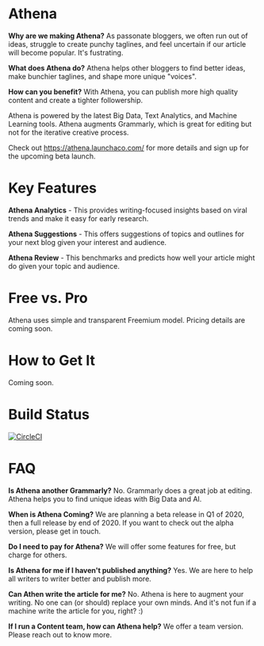 # Athena
**Why are we making Athena?** As passonate bloggers, we often run out of ideas, struggle to create punchy taglines, and feel uncertain if our article will become popular. It's fustrating.

**What does Athena do?** Athena helps other bloggers to find better ideas, make bunchier taglines, and shape more unique "voices". 

**How can you benefit?** With Athena, you can publish more high quality content and create a tighter followership.

Athena is powered by the latest Big Data, Text Analytics, and Machine Learning tools. Athena augments Grammarly, which is great for editing but not for the iterative creative process.

Check out https://athena.launchaco.com/ for more details and sign up for the upcoming beta launch.

# Key Features
**Athena Analytics** - This provides writing-focused insights based on viral trends and make it easy for early research.

**Athena Suggestions** - This offers suggestions of topics and outlines for your next blog given your interest and audience. 

**Athena Review** - This benchmarks and predicts how well your article might do given your topic and audience.

# Free vs. Pro
Athena uses simple and transparent Freemium model. Pricing details are coming soon.

# How to Get It
Coming soon.

# Build Status
[![CircleCI](https://circleci.com/gh/ianxxiao/use-athena/tree/master.svg?style=svg)](https://circleci.com/gh/ianxxiao/use-athena/tree/master)

# FAQ

**Is Athena another Grammarly?** No. Grammarly does a great job at editing. Athena helps you to find unique ideas with Big Data and AI.

**When is Athena Coming?** We are planning a beta release in Q1 of 2020, then a full release by end of 2020. If you want to check out the alpha version, please get in touch.

**Do I need to pay for Athena?** We will offer some features for free, but charge for others.

**Is Athena for me if I haven't published anything?** Yes. We are here to help all writers to writer better and publish more.

**Can Athen write the article for me?** No. Athena is here to augment your writing. No one can (or should) replace your own minds. And it's not fun if a machine write the article for you, right? :)

**If I run a Content team, how can Athena help?** We offer a team version. Please reach out to know more.
